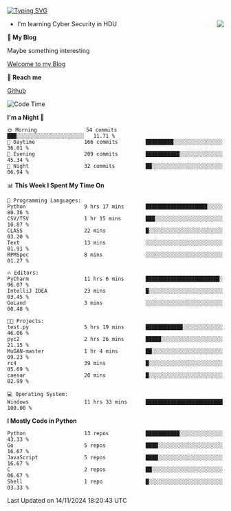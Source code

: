 [![Typing SVG](https://readme-typing-svg.herokuapp.com?font=Fira+Code&pause=1000&random=false&width=450&height=60&lines=Hello+%F0%9F%91%8B%F0%9F%8F%BB;I'm+JBNRZ)](https://git.io/typing-svg)

<a href="#">
  <img align="right" src="https://github-readme-stats.vercel.app/api?username=JBNRZ&show_icons=true&bg_color=15,f2f7fd,E0EAFC" />
</a>

- I'm learning Cyber Security in HDU

 **🌱 My Blog**

Maybe something interesting

[Welcome to my Blog](https://jbnrz.com.cn/)

 **💬 Reach me** 

[Github](https://github.com/JBNRZ)


<!--START_SECTION:waka-->
![Code Time](http://img.shields.io/badge/Code%20Time-743%20hrs%202%20mins-blue)

**I'm a Night 🦉** 

```text
🌞 Morning                54 commits          ███░░░░░░░░░░░░░░░░░░░░░░   11.71 % 
🌆 Daytime                166 commits         █████████░░░░░░░░░░░░░░░░   36.01 % 
🌃 Evening                209 commits         ███████████░░░░░░░░░░░░░░   45.34 % 
🌙 Night                  32 commits          ██░░░░░░░░░░░░░░░░░░░░░░░   06.94 % 
```


📊 **This Week I Spent My Time On** 

```text
💬 Programming Languages: 
Python                   9 hrs 17 mins       ████████████████████░░░░░   80.36 % 
CSV/TSV                  1 hr 15 mins        ███░░░░░░░░░░░░░░░░░░░░░░   10.87 % 
CLASS                    22 mins             █░░░░░░░░░░░░░░░░░░░░░░░░   03.20 % 
Text                     13 mins             ░░░░░░░░░░░░░░░░░░░░░░░░░   01.91 % 
RPMSpec                  8 mins              ░░░░░░░░░░░░░░░░░░░░░░░░░   01.27 % 

🔥 Editors: 
PyCharm                  11 hrs 6 mins       ████████████████████████░   96.07 % 
IntelliJ IDEA            23 mins             █░░░░░░░░░░░░░░░░░░░░░░░░   03.45 % 
GoLand                   3 mins              ░░░░░░░░░░░░░░░░░░░░░░░░░   00.48 % 

🐱‍💻 Projects: 
test.py                  5 hrs 19 mins       ████████████░░░░░░░░░░░░░   46.06 % 
pyc2                     2 hrs 26 mins       █████░░░░░░░░░░░░░░░░░░░░   21.15 % 
MuGAN-master             1 hr 4 mins         ██░░░░░░░░░░░░░░░░░░░░░░░   09.23 % 
rc4                      39 mins             █░░░░░░░░░░░░░░░░░░░░░░░░   05.69 % 
caesar                   20 mins             █░░░░░░░░░░░░░░░░░░░░░░░░   02.99 % 

💻 Operating System: 
Windows                  11 hrs 33 mins      █████████████████████████   100.00 % 
```

**I Mostly Code in Python** 

```text
Python                   13 repos            ███████████░░░░░░░░░░░░░░   43.33 % 
Go                       5 repos             ████░░░░░░░░░░░░░░░░░░░░░   16.67 % 
JavaScript               5 repos             ████░░░░░░░░░░░░░░░░░░░░░   16.67 % 
C                        2 repos             ██░░░░░░░░░░░░░░░░░░░░░░░   06.67 % 
Shell                    1 repo              █░░░░░░░░░░░░░░░░░░░░░░░░   03.33 % 
```




 Last Updated on 14/11/2024 18:20:43 UTC
<!--END_SECTION:waka-->
